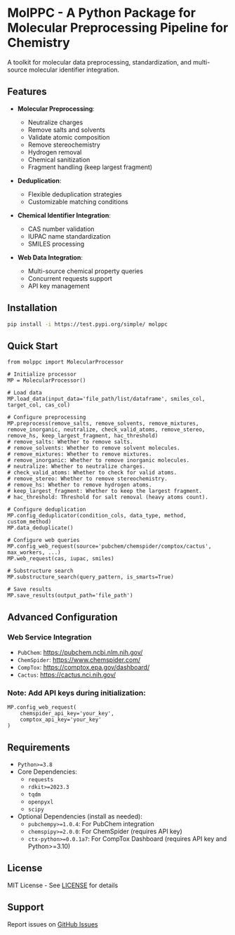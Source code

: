 # MolPPC - A Python Package for Molecular Preprocessing Pipeline for Chemistry

A toolkit for molecular data preprocessing, standardization, and multi-source molecular identifier integration.

## Features
- **Molecular Preprocessing**: 
  - Neutralize charges
  - Remove salts and solvents
  - Validate atomic composition
  - Remove stereochemistry
  - Hydrogen removal
  - Chemical sanitization
  - Fragment handling (keep largest fragment)
  
- **Deduplication**:
  - Flexible deduplication strategies
  - Customizable matching conditions
  
- **Chemical Identifier Integration**:
  - CAS number validation
  - IUPAC name standardization
  - SMILES processing
  
- **Web Data Integration**:
  - Multi-source chemical property queries
  - Concurrent requests support
  - API key management

## Installation
```bash
pip install -i https://test.pypi.org/simple/ molppc
```
## Quick Start
```{python}
from molppc import MolecularProcessor

# Initialize processor
MP = MolecularProcessor()

# Load data
MP.load_data(input_data='file_path/list/dataframe', smiles_col, target_col, cas_col)

# Configure preprocessing
MP.preprocess(remove_salts, remove_solvents, remove_mixtures, remove_inorganic, neutralize, check_valid_atoms, remove_stereo, remove_hs, keep_largest_fragment, hac_threshold)
# remove_salts: Whether to remove salts.
# remove_solvents: Whether to remove solvent molecules.
# remove_mixtures: Whether to remove mixtures.
# remove_inorganic: Whether to remove inorganic molecules.
# neutralize: Whether to neutralize charges.
# check_valid_atoms: Whether to check for valid atoms.
# remove_stereo: Whether to remove stereochemistry.
# remove_hs: Whether to remove hydrogen atoms.
# keep_largest_fragment: Whether to keep the largest fragment.
# hac_threshold: Threshold for salt removal (heavy atoms count).

# Configure deduplication
MP.config_deduplicator(condition_cols, data_type, method, custom_method)
MP.data_deduplicate()

# Configure web queries
MP.config_web_request(source='pubchem/chemspider/comptox/cactus', max_workers, ...)
MP.web_request(cas, iupac, smiles)

# Substructure search
MP.substructure_search(query_pattern, is_smarts=True)

# Save results
MP.save_results(output_path='file_path')
```
## Advanced Configuration
### Web Service Integration
- `PubChem`: https://pubchem.ncbi.nlm.nih.gov/
- `ChemSpider`: https://www.chemspider.com/
- `CompTox`: https://comptox.epa.gov/dashboard/
- `Cactus`: https://cactus.nci.nih.gov/
### Note: Add API keys during initialization:
```{python}
MP.config_web_request(
    chemspider_api_key='your_key',
    comptox_api_key='your_key'
)
```
## Requirements
- `Python>=3.8`
- Core Dependencies:
  - `requests`
  - `rdkit>=2023.3`
  - `tqdm`
  - `openpyxl`
  - `scipy`
- Optional Dependencies (install as needed):
  - `pubchempy>=1.0.4`: For PubChem integration
  - `chemspipy>=2.0.0`: For ChemSpider (requires API key)
  - `ctx-python>=0.0.1a7`: For CompTox Dashboard (requires API key and Python>=3.10)

## License
MIT License - See [LICENSE](LICENSE) for details

## Support
Report issues on [GitHub Issues](https://github.com/Hya0FAD/MolPPC/issues)
